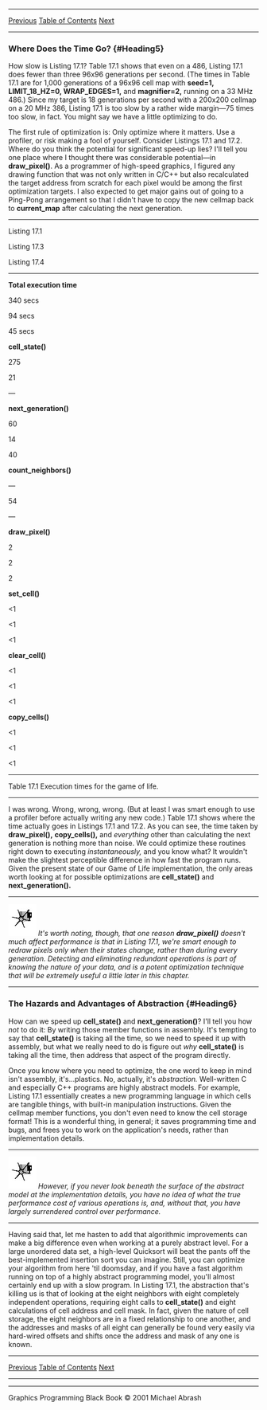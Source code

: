   ------------------------ --------------------------------- --------------------
  [Previous](17-02.html)   [Table of Contents](index.html)   [Next](17-04.html)
  ------------------------ --------------------------------- --------------------

### Where Does the Time Go? {#Heading5}

How slow is Listing 17.1? Table 17.1 shows that even on a 486, Listing
17.1 does fewer than three 96x96 generations per second. (The times in
Table 17.1 are for 1,000 generations of a 96x96 cell map with **seed=1,
LIMIT\_18\_HZ=0, WRAP\_EDGES=1,** and **magnifier=2,** running on a 33
MHz 486.) Since my target is 18 generations per second with a 200x200
cellmap on a 20 MHz 386, Listing 17.1 is too slow by a rather wide
margin—75 times too slow, in fact. You might say we have a little
optimizing to do.

The first rule of optimization is: Only optimize where it matters. Use a
profiler, or risk making a fool of yourself. Consider Listings 17.1 and
17.2. Where do you think the potential for significant speed-up lies?
I'll tell you one place where I thought there was considerable
potential—in **draw\_pixel()**. As a programmer of high-speed graphics,
I figured any drawing function that was not only written in C/C++ but
also recalculated the target address from scratch for each pixel would
be among the first optimization targets. I also expected to get major
gains out of going to a Ping-Pong arrangement so that I didn't have to
copy the new cellmap back to **current\_map** after calculating the next
generation.

* * * * *

Listing 17.1

Listing 17.3

Listing 17.4

* * * * *

**Total execution time**

340 secs

94 secs

45 secs

**cell\_state()**

275

21

—

**next\_generation()**

60

14

40

**count\_neighbors()**

—

54

—

**draw\_pixel()**

2

2

2

**set\_cell()**

\<1

\<1

\<1

**clear\_cell()**

\<1

\<1

\<1

**copy\_cells()**

\<1

\<1

\<1

* * * * *

Table 17.1 Execution times for the game of life.

* * * * *

I was wrong. Wrong, wrong, wrong. (But at least I was smart enough to
use a profiler before actually writing any new code.) Table 17.1 shows
where the time actually goes in Listings 17.1 and 17.2. As you can see,
the time taken by **draw\_pixel(),** **copy\_cells(),** and *everything*
other than calculating the next generation is nothing more than noise.
We could optimize these routines right down to executing
*instantaneously,* and you know what? It wouldn't make the slightest
perceptible difference in how fast the program runs. Given the present
state of our Game of Life implementation, the only areas worth looking
at for possible optimizations are **cell\_state()** and
**next\_generation().**

  ------------------- ---------------------------------------------------------------------------------------------------------------------------------------------------------------------------------------------------------------------------------------------------------------------------------------------------------------------------------------------------------------------------------------------------------------------------------
  ![](images/i.jpg)   *It's worth noting, though, that one reason **draw\_pixel()** doesn't much affect performance is that in Listing 17.1, we're smart enough to redraw pixels only when their states change, rather than during every generation. Detecting and eliminating redundant operations is part of knowing the nature of your data, and is a potent optimization technique that will be extremely useful a little later in this chapter.*
  ------------------- ---------------------------------------------------------------------------------------------------------------------------------------------------------------------------------------------------------------------------------------------------------------------------------------------------------------------------------------------------------------------------------------------------------------------------------

### The Hazards and Advantages of Abstraction {#Heading6}

How can we speed up **cell\_state()** and **next\_generation()**? I'll
tell you how *not* to do it: By writing those member functions in
assembly. It's tempting to say that **cell\_state()** is taking all the
time, so we need to speed it up with assembly, but what we really need
to do is figure out *why* **cell\_state()** is taking all the time, then
address that aspect of the program directly.

Once you know where you need to optimize, the one word to keep in mind
isn't assembly, it's...plastics. No, actually, it's *abstraction.*
Well-written C and especially C++ programs are highly abstract models.
For example, Listing 17.1 essentially creates a new programming language
in which cells are tangible things, with built-in manipulation
instructions. Given the cellmap member functions, you don't even need to
know the cell storage format! This is a wonderful thing, in general; it
saves programming time and bugs, and frees you to work on the
application's needs, rather than implementation details.

  ------------------- ----------------------------------------------------------------------------------------------------------------------------------------------------------------------------------------------------------------------------------------------------------------
  ![](images/i.jpg)   *However, if you never look beneath the surface of the abstract model at the implementation details, you have no idea of what the true performance cost of various operations* *is, and, without that, you have largely surrendered control over performance.*
  ------------------- ----------------------------------------------------------------------------------------------------------------------------------------------------------------------------------------------------------------------------------------------------------------

Having said that, let me hasten to add that algorithmic improvements can
make a big difference even when working at a purely abstract level. For
a large unordered data set, a high-level Quicksort will beat the pants
off the best-implemented insertion sort you can imagine. Still, you can
optimize your algorithm from here 'til doomsday, and if you have a fast
algorithm running on top of a highly abstract programming model, you'll
almost certainly end up with a slow program. In Listing 17.1, the
abstraction that's killing us is that of looking at the eight neighbors
with eight completely independent operations, requiring eight calls to
**cell\_state()** and eight calculations of cell address and cell mask.
In fact, given the nature of cell storage, the eight neighbors are in a
fixed relationship to one another, and the addresses and masks of all
eight can generally be found very easily via hard-wired offsets and
shifts once the address and mask of any one is known.

  ------------------------ --------------------------------- --------------------
  [Previous](17-02.html)   [Table of Contents](index.html)   [Next](17-04.html)
  ------------------------ --------------------------------- --------------------

* * * * *

Graphics Programming Black Book © 2001 Michael Abrash
